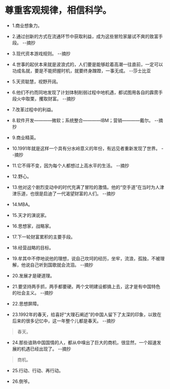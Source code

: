 # 尊重客观规律，相信科学。

- 1.商业想象力。

- 2.通过创新的方式在流通环节中获取利益，成为这些冒险家屡试不爽的致富手段。 --摘抄

- 3.现代资本游戏规则。 --摘抄

- 4.世事的起伏本来就是波浪式的，人们要是能够趁着高潮一往直前，一定可以功成名就，要是不能把握时机，就要终身蹭蹬，一事无成。 --莎士比亚

- 5.天资聪慧，视野开阔。

- 6.他们不约而同地发现了计划体制削弱过程中地机遇，都试图用各自的霹雳手段火中取栗，攫取财富。 --摘抄

- 7.改革过程中的利益。

- 8.软件开发————微软；系统整合————IBM；营销————戴尔。 --摘抄

- 9.商业精英。

- 10.1991年就是这样一个具有分水岭意义的年份，有远见者重新发现了世界。 --摘抄

- 11.它不得不变，因为每个人都想过上高水平的生活。 --摘抄

- 12.野心。

- 13.他对这个剧烈变动中的时代充满了冒险的激情。他的“空手道”在当时为人津津乐道，也很是启迪了一代渴望财富的人们。 --摘抄

- 14.MBA。

- 15.天才的演说家。

- 16.思想家，战略家。

- 17.下一轮财富累积的主要手段。

- 18.经营战略的目标。

- 19.牟其中不停地说他的理想，说自己坎坷的经历，坐牢，流浪，孤独，不被理解，他说自己听到国歌就会流泪。 --摘抄

- 20.发展才是硬道理。

- 21.要坚持两手抓，两手都要硬。两个文明建设都搞上去，这才是有中国特色的社会主义。 --摘抄

- 22.思想屏障。

- 23.1992年的春天，给喜好“大理石阐述”的中国人留下了太深的印象，以致在后来的很多记忆中，这一年整个儿都是春天。 --摘抄

>春天。

- 24.那些谙熟中国国情的人，都从中嗅出了巨大的商机，很显然，一个超速发展的机遇已经出现了。 --摘抄

>商机。

- 25.行动、行动、再行动。

- 26.倒爷。

